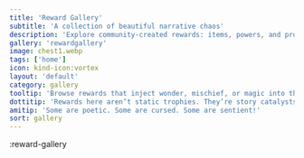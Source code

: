 ```yaml
---
title: 'Reward Gallery'
subtitle: 'A collection of beautiful narrative chaos'
description: 'Explore community-created rewards: items, powers, and prompts that twist the rules of our AI storytelling worlds.'
gallery: 'rewardgallery'
image: chest1.webp
tags: ['home']
icon: kind-icon:vortex
layout: 'default'
category: gallery
tooltip: 'Browse rewards that inject wonder, mischief, or magic into the story.'
dottitip: 'Rewards here aren’t static trophies. They’re story catalysts.'
amitip: 'Some are poetic. Some are cursed. Some are sentient!'
sort: gallery
---
```

:reward-gallery
